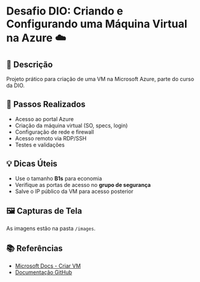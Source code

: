 # Desafio DIO: Criando e Configurando uma Máquina Virtual na Azure ☁️

## 📌 Descrição
Projeto prático para criação de uma VM na Microsoft Azure, parte do curso da DIO.

## 🚀 Passos Realizados
- Acesso ao portal Azure
- Criação da máquina virtual (SO, specs, login)
- Configuração de rede e firewall
- Acesso remoto via RDP/SSH
- Testes e validações

## 💡 Dicas Úteis
- Use o tamanho **B1s** para economia
- Verifique as portas de acesso no **grupo de segurança**
- Salve o IP público da VM para acesso posterior

## 🖼️ Capturas de Tela
As imagens estão na pasta `/images`.

## 📚 Referências
- [Microsoft Docs - Criar VM](https://learn.microsoft.com/pt-br/azure/virtual-machines/windows/quick-create-portal)
- [Documentação GitHub](https://docs.github.com/pt)

